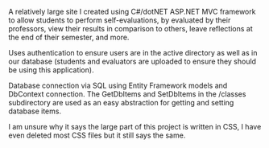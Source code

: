 A relatively large site I created using C#/dotNET ASP.NET MVC framework to allow students to perform self-evaluations, by evaluated by their professors, view their results in comparison to others, leave reflections at the end of their semester, and more.

Uses authentication to ensure users are in the active directory as well as in our database (students and evaluators are uploaded to ensure they should be using this 
application).

Database connection via SQL using Entity Framework models and DbContext connection. The GetDbItems and SetDbItems in the /classes subdirectory are used as an easy
abstraction for getting and setting database items. 



I am unsure why it says the large part of this project is written in CSS, I have even deleted most CSS files but it still says the same.
